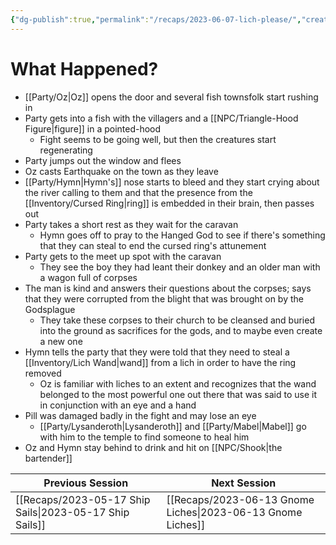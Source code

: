 ```yaml
---
{"dg-publish":true,"permalink":"/recaps/2023-06-07-lich-please/","created":"","updated":""}
---
```


# What Happened? 

 - [[Party/Oz\|Oz]] opens the door and several fish townsfolk start rushing in
 - Party gets into a fish with the villagers and a [[NPC/Triangle-Hood Figure\|figure]] in a pointed-hood
	 - Fight seems to be going well, but then the creatures start regenerating 
- Party jumps out the window and flees 
- Oz casts Earthquake on the town as they leave 
- [[Party/Hymn\|Hymn's]] nose starts to bleed and they start crying about the river calling to them and that the presence from the [[Inventory/Cursed Ring\|ring]] is embedded in their brain, then passes out 
- Party takes a short rest as they wait for the caravan 
	- Hymn goes off to pray to the Hanged God to see if there's something that they can steal to end the cursed ring's attunement
- Party gets to the meet up spot with the caravan
	- They see the boy they had leant their donkey and an older man with a wagon full of corpses
- The man is kind and answers their questions about the  corpses; says that they were corrupted from the blight that was brought on by the Godsplague 
	- They take these corpses to their church to be cleansed and buried into the ground as sacrifices for the gods, and to maybe even create a new one
- Hymn tells the party that they were told that they need to steal a [[Inventory/Lich Wand\|wand]] from a lich in order to have the ring removed
	- Oz is familiar with liches to an extent and recognizes that the wand belonged to the most powerful one out there that was said to use it in conjunction with an eye and a hand 
- Pill was damaged badly in the fight and may lose an eye 
	- [[Party/Lysanderoth\|Lysanderoth]]  and [[Party/Mabel\|Mabel]] go with him to the temple to find someone to heal him
- Oz and Hymn stay behind to drink and hit on [[NPC/Shook\|the bartender]] 


|  **Previous Session** | **Next Session** |
| --- | --- |
| [[Recaps/2023-05-17 Ship Sails\|2023-05-17 Ship Sails]]    | [[Recaps/2023-06-13 Gnome Liches\|2023-06-13 Gnome Liches]]    |